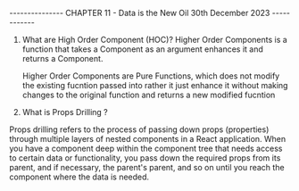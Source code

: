 --------------- CHAPTER 11 - Data is the New Oil 30th December 2023 ------------

1. What are High Order Component (HOC)?
   Higher Order Components is a function that takes a Component as an argument enhances it and returns a Component.

   Higher Order Components are Pure Functions, which does not modify the existing fucntion passed into rather it just enhance it without making changes to the original function and returns a new modified fucntion

2. What is Props Drilling ?

Props drilling refers to the process of passing down props (properties) through multiple layers of nested components in a React application. When you have a component deep within the component tree that needs access to certain data or functionality, you pass down the required props from its parent, and if necessary, the parent's parent, and so on until you reach the component where the data is needed.
